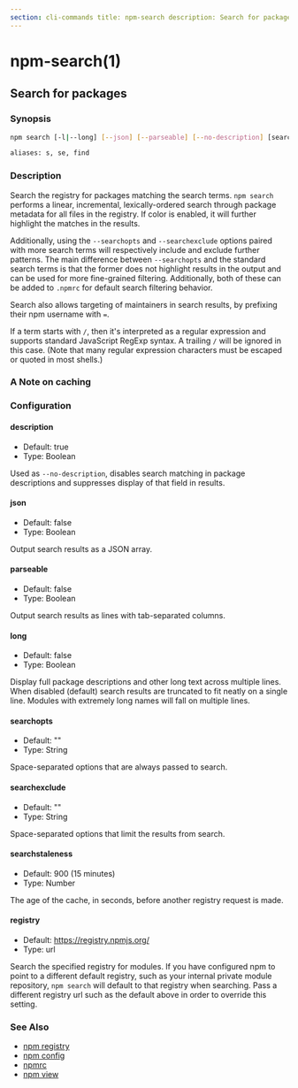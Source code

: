 ```yaml
---
section: cli-commands title: npm-search description: Search for packages
---
```


# npm-search(1)

## Search for packages

### Synopsis

```bash
npm search [-l|--long] [--json] [--parseable] [--no-description] [search terms ...]

aliases: s, se, find
```

### Description

Search the registry for packages matching the search terms. `npm search`
performs a linear, incremental, lexically-ordered search through package metadata for all files in the registry. If
color is enabled, it will further highlight the matches in the results.

Additionally, using the `--searchopts` and `--searchexclude` options paired with more search terms will respectively
include and exclude further patterns. The main difference between `--searchopts` and the standard search terms is that
the former does not highlight results in the output and can be used for more fine-grained filtering. Additionally, both
of these can be added to `.npmrc` for default search filtering behavior.

Search also allows targeting of maintainers in search results, by prefixing their npm username with `=`.

If a term starts with `/`, then it's interpreted as a regular expression and supports standard JavaScript RegExp syntax.
A trailing `/` will be ignored in this case. (Note that many regular expression characters must be escaped or quoted in
most shells.)

### A Note on caching

### Configuration

#### description

* Default: true
* Type: Boolean

Used as `--no-description`, disables search matching in package descriptions and suppresses display of that field in
results.

#### json

* Default: false
* Type: Boolean

Output search results as a JSON array.

#### parseable

* Default: false
* Type: Boolean

Output search results as lines with tab-separated columns.

#### long

* Default: false
* Type: Boolean

Display full package descriptions and other long text across multiple lines. When disabled (default) search results are
truncated to fit neatly on a single line. Modules with extremely long names will fall on multiple lines.

#### searchopts

* Default: ""
* Type: String

Space-separated options that are always passed to search.

#### searchexclude

* Default: ""
* Type: String

Space-separated options that limit the results from search.

#### searchstaleness

* Default: 900 (15 minutes)
* Type: Number

The age of the cache, in seconds, before another registry request is made.

#### registry

* Default: https://registry.npmjs.org/
* Type: url

Search the specified registry for modules. If you have configured npm to point to a different default registry, such as
your internal private module repository, `npm search` will default to that registry when searching. Pass a different
registry url such as the default above in order to override this setting.

### See Also

* [npm registry](/using-npm/registry)
* [npm config](/cli-commands/npm-config)
* [npmrc](/configuring-npm/npmrc)
* [npm view](/cli-commands/npm-view)
